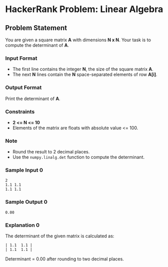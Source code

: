 # HackerRank Problem: Linear Algebra

## Problem Statement

You are given a square matrix **A** with dimensions **N x N**. Your task is to compute the determinant of **A**.

### Input Format
- The first line contains the integer **N**, the size of the square matrix **A**.
- The next **N** lines contain the **N** space-separated elements of row **A[i]**.

### Output Format
Print the determinant of **A**.

### Constraints
- **2 \<= N \<= 10**
- Elements of the matrix are floats with absolute value <= 100.

### Note
- Round the result to 2 decimal places.
- Use the `numpy.linalg.det` function to compute the determinant.

### Sample Input 0
```
2
1.1 1.1
1.1 1.1
```

### Sample Output 0
```
0.00
```

### Explanation 0
The determinant of the given matrix is calculated as:
```
| 1.1  1.1 |
| 1.1  1.1 |
```
Determinant = 0.00 after rounding to two decimal places.
